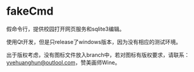 # fakeCmd
假命令行，提供校园打开网页服务和sqlite3编辑。

使用Qt开发，但是只release了windows版本，因为没有相应的测试环境。

出于版权考虑，没有图标文件放入branch中，若对图标有版权要求，请联系：yvehuanghun@outlool.com，赞美画师Wine。
